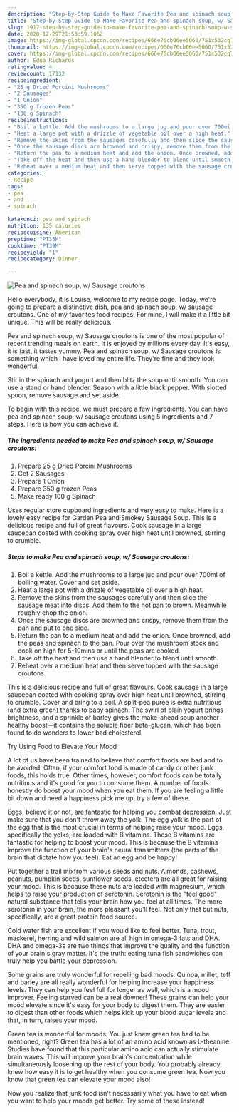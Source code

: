 ```yaml
---
description: "Step-by-Step Guide to Make Favorite Pea and spinach soup, w/ Sausage croutons"
title: "Step-by-Step Guide to Make Favorite Pea and spinach soup, w/ Sausage croutons"
slug: 1917-step-by-step-guide-to-make-favorite-pea-and-spinach-soup-w-sausage-croutons
date: 2020-12-29T21:53:59.106Z
image: https://img-global.cpcdn.com/recipes/666e76cb06ee5060/751x532cq70/pea-and-spinach-soup-w-sausage-croutons-recipe-main-photo.jpg
thumbnail: https://img-global.cpcdn.com/recipes/666e76cb06ee5060/751x532cq70/pea-and-spinach-soup-w-sausage-croutons-recipe-main-photo.jpg
cover: https://img-global.cpcdn.com/recipes/666e76cb06ee5060/751x532cq70/pea-and-spinach-soup-w-sausage-croutons-recipe-main-photo.jpg
author: Edna Richards
ratingvalue: 4
reviewcount: 17132
recipeingredient:
- "25 g Dried Porcini Mushrooms"
- "2 Sausages"
- "1 Onion"
- "350 g frozen Peas"
- "100 g Spinach"
recipeinstructions:
- "Boil a kettle. Add the mushrooms to a large jug and pour over 700ml of boiling water. Cover and set aside."
- "Heat a large pot with a drizzle of vegetable oil over a high heat."
- "Remove the skins from the sausages carefully and then slice the sausage meat into discs. Add them to the hot pan to brown. Meanwhile roughly chop the onion."
- "Once the sausage discs are browned and crispy, remove them from the pan and put to one side."
- "Return the pan to a medium heat and add the onion. Once browned, add the peas and spinach to the pan. Pour over the mushroom stock and cook on high for 5-10mins or until the peas are cooked."
- "Take off the heat and then use a hand blender to blend until smooth."
- "Reheat over a medium heat and then serve topped with the sausage croutons."
categories:
- Recipe
tags:
- pea
- and
- spinach

katakunci: pea and spinach 
nutrition: 135 calories
recipecuisine: American
preptime: "PT35M"
cooktime: "PT39M"
recipeyield: "1"
recipecategory: Dinner

---
```



![Pea and spinach soup, w/ Sausage croutons](https://img-global.cpcdn.com/recipes/666e76cb06ee5060/751x532cq70/pea-and-spinach-soup-w-sausage-croutons-recipe-main-photo.jpg)

Hello everybody, it is Louise, welcome to my recipe page. Today, we're going to prepare a distinctive dish, pea and spinach soup, w/ sausage croutons. One of my favorites food recipes. For mine, I will make it a little bit unique. This will be really delicious.

Pea and spinach soup, w/ Sausage croutons is one of the most popular of recent trending meals on earth. It is enjoyed by millions every day. It's easy, it is fast, it tastes yummy. Pea and spinach soup, w/ Sausage croutons is something which I have loved my entire life. They're fine and they look wonderful.

Stir in the spinach and yogurt and then blitz the soup until smooth. You can use a stand or hand blender. Season with a little black pepper. With slotted spoon, remove sausage and set aside.


To begin with this recipe, we must prepare a few ingredients. You can have pea and spinach soup, w/ sausage croutons using 5 ingredients and 7 steps. Here is how you can achieve it.

<!--inarticleads1-->

##### The ingredients needed to make Pea and spinach soup, w/ Sausage croutons:

1. Prepare 25 g Dried Porcini Mushrooms
1. Get 2 Sausages
1. Prepare 1 Onion
1. Prepare 350 g frozen Peas
1. Make ready 100 g Spinach


Uses regular store cupboard ingredients and very easy to make. Here is a lovely easy recipe for Garden Pea and Smokey Sausage Soup. This is a delicious recipe and full of great flavours. Cook sausage in a large saucepan coated with cooking spray over high heat until browned, stirring to crumble. 

<!--inarticleads2-->

##### Steps to make Pea and spinach soup, w/ Sausage croutons:

1. Boil a kettle. Add the mushrooms to a large jug and pour over 700ml of boiling water. Cover and set aside.
1. Heat a large pot with a drizzle of vegetable oil over a high heat.
1. Remove the skins from the sausages carefully and then slice the sausage meat into discs. Add them to the hot pan to brown. Meanwhile roughly chop the onion.
1. Once the sausage discs are browned and crispy, remove them from the pan and put to one side.
1. Return the pan to a medium heat and add the onion. Once browned, add the peas and spinach to the pan. Pour over the mushroom stock and cook on high for 5-10mins or until the peas are cooked.
1. Take off the heat and then use a hand blender to blend until smooth.
1. Reheat over a medium heat and then serve topped with the sausage croutons.


This is a delicious recipe and full of great flavours. Cook sausage in a large saucepan coated with cooking spray over high heat until browned, stirring to crumble. Cover and bring to a boil. A split-pea puree is extra nutritious (and extra green) thanks to baby spinach. The swirl of plain yogurt brings brightness, and a sprinkle of barley gives the make-ahead soup another healthy boost—it contains the soluble fiber beta-glucan, which has been found to do wonders to lower bad cholesterol. 

Try Using Food to Elevate Your Mood


A lot of us have been trained to believe that comfort foods are bad and to be avoided. Often, if your comfort food is made of candy or other junk foods, this holds true. Other times, however, comfort foods can be totally nutritious and it's good for you to consume them. A number of foods honestly do boost your mood when you eat them. If you are feeling a little bit down and need a happiness pick me up, try a few of these.

Eggs, believe it or not, are fantastic for helping you combat depression. Just make sure that you don't throw away the yolk. The egg yolk is the part of the egg that is the most crucial in terms of helping raise your mood. Eggs, specifically the yolks, are loaded with B vitamins. These B vitamins are fantastic for helping to boost your mood. This is because the B vitamins improve the function of your brain's neural transmitters (the parts of the brain that dictate how you feel). Eat an egg and be happy!

Put together a trail mixfrom various seeds and nuts. Almonds, cashews, peanuts, pumpkin seeds, sunflower seeds, etcetera are all great for raising your mood. This is because these nuts are loaded with magnesium, which helps to raise your production of serotonin. Serotonin is the "feel good" natural substance that tells your brain how you feel at all times. The more serotonin in your brain, the more pleasant you'll feel. Not only that but nuts, specifically, are a great protein food source.

Cold water fish are excellent if you would like to feel better. Tuna, trout, mackerel, herring and wild salmon are all high in omega-3 fats and DHA. DHA and omega-3s are two things that improve the quality and the function of your brain's gray matter. It's the truth: eating tuna fish sandwiches can truly help you battle your depression. 

Some grains are truly wonderful for repelling bad moods. Quinoa, millet, teff and barley are all really wonderful for helping increase your happiness levels. They can help you feel full for longer as well, which is a mood improver. Feeling starved can be a real downer! These grains can help your mood elevate since it's easy for your body to digest them. They are easier to digest than other foods which helps kick up your blood sugar levels and that, in turn, raises your mood.

Green tea is wonderful for moods. You just knew green tea had to be mentioned, right? Green tea has a lot of an amino acid known as L-theanine. Studies have found that this particular amino acid can actually stimulate brain waves. This will improve your brain's concentration while simultaneously loosening up the rest of your body. You probably already knew how easy it is to get healthy when you consume green tea. Now you know that green tea can elevate your mood also!

Now you realize that junk food isn't necessarily what you have to eat when you want to help your moods get better. Try some of these instead!

